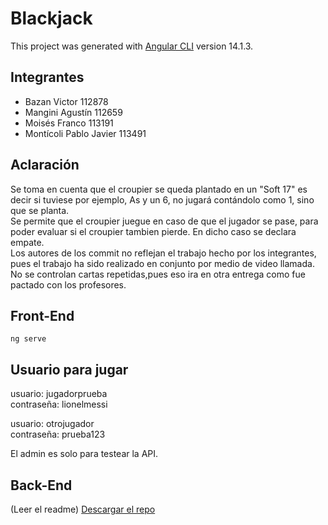 # Blackjack

This project was generated with [Angular CLI](https://github.com/angular/angular-cli) version 14.1.3.

## Integrantes

- Bazan Victor 112878
- Mangini Agustín 112659 
- Moisés Franco 113191 
- Montícoli Pablo Javier 113491

## Aclaración

Se toma en cuenta que el croupier se queda plantado en un "Soft 17" es decir si tuviese por ejemplo, As y un 6, no jugará contándolo como 1, sino que se planta.  
Se permite que el croupier juegue en caso de que el jugador se pase, para poder evaluar si el croupier tambien pierde. En dicho caso se declara empate.  
Los autores de los commit no reflejan el trabajo hecho por los integrantes, pues el trabajo ha sido realizado en conjunto por medio de video llamada.  
No se controlan cartas repetidas,pues eso ira en otra entrega como fue pactado con los profesores.

## Front-End

`ng serve`

## Usuario para jugar

usuario: jugadorprueba  
contraseña: lionelmessi

usuario: otrojugador  
contraseña: prueba123

El admin es solo para testear la API.

## Back-End

(Leer el readme)
[Descargar el repo](https://github.com/Manyo9/TUPBlackjackBack)
